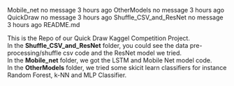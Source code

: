 Mobile_net	no message	3 hours ago
OtherModels	no message	3 hours ago
QuickDraw	no message	3 hours ago
Shuffle_CSV_and_ResNet	no message	3 hours ago
README.md

This is the Repo of our Quick Draw Kaggel Competition Project.<br>
In the **Shuffle_CSV_and_ResNet** folder, you could see the data pre-processing/shuffle csv code and the ResNet model we tried.<br>
In the **Mobile_net** folder, we got the LSTM and Mobile Net model code.<br>
In the **OtherModels** folder, we tried some skicit learn classifiers for instance Random Forest, k-NN and MLP Classifier.<br>
